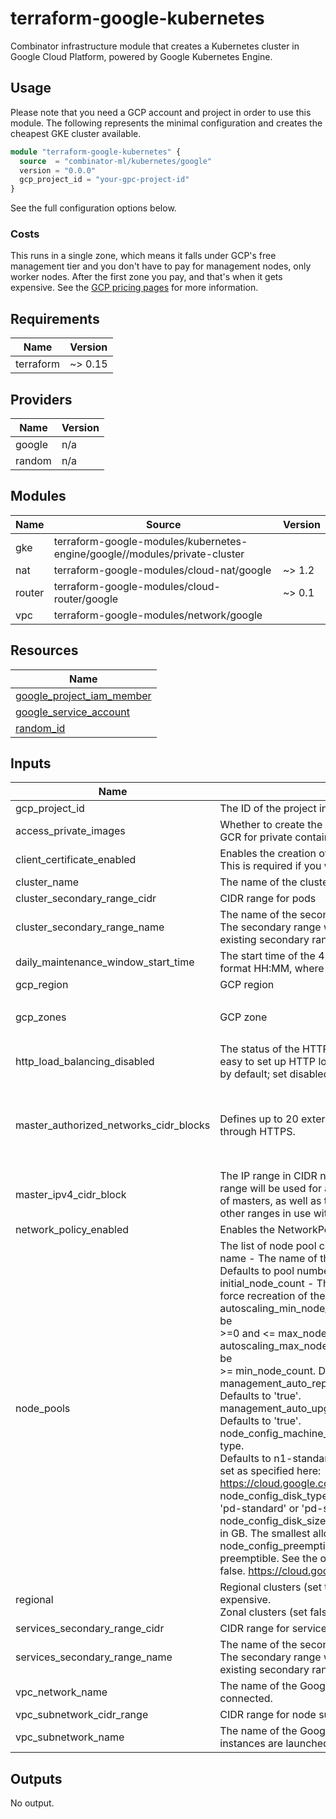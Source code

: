 # terraform-google-kubernetes

Combinator infrastructure module that creates a Kubernetes cluster in Google Cloud Platform, powered by Google Kubernetes Engine.

## Usage

Please note that you need a GCP account and project in order to use this module. The following represents the minimal configuration and creates the cheapest GKE cluster available.

```terraform
module "terraform-google-kubernetes" {
  source  = "combinator-ml/kubernetes/google"
  version = "0.0.0"
  gcp_project_id = "your-gpc-project-id"
}
```

See the full configuration options below.

### Costs

This runs in a single zone, which means it falls under GCP's free management tier and you don't have to pay for management nodes, only worker nodes. After the first zone you pay, and that's when it gets expensive. See the [GCP pricing pages](https://cloud.google.com/kubernetes-engine/pricing#cluster_management_fee_and_free_tier) for more information.

## Requirements

| Name | Version |
|------|---------|
| terraform | ~> 0.15 |

## Providers

| Name | Version |
|------|---------|
| google | n/a |
| random | n/a |

## Modules

| Name | Source | Version |
|------|--------|---------|
| gke | terraform-google-modules/kubernetes-engine/google//modules/private-cluster |  |
| nat | terraform-google-modules/cloud-nat/google | ~> 1.2 |
| router | terraform-google-modules/cloud-router/google | ~> 0.1 |
| vpc | terraform-google-modules/network/google |  |

## Resources

| Name |
|------|
| [google_project_iam_member](https://registry.terraform.io/providers/hashicorp/google/latest/docs/resources/project_iam_member) |
| [google_service_account](https://registry.terraform.io/providers/hashicorp/google/latest/docs/resources/service_account) |
| [random_id](https://registry.terraform.io/providers/hashicorp/random/latest/docs/resources/id) |

## Inputs

| Name | Description | Type | Default | Required |
|------|-------------|------|---------|:--------:|
| gcp\_project\_id | The ID of the project in which the resources belong. | `string` | n/a | yes |
| access\_private\_images | Whether to create the IAM role for storage.objectViewer, required to access<br>GCR for private container images. | `string` | `"false"` | no |
| client\_certificate\_enabled | Enables the creation of a client certificate.<br>This is required if you want to connect from Gitlab. | `string` | `"true"` | no |
| cluster\_name | The name of the cluster, unique within the project and zone. | `string` | `"combinator"` | no |
| cluster\_secondary\_range\_cidr | CIDR range for pods | `string` | `"10.16.0.0/12"` | no |
| cluster\_secondary\_range\_name | The name of the secondary range to be used as for the cluster CIDR block.<br>The secondary range will be used for pod IP addresses. This must be an<br>existing secondary range associated with the cluster subnetwork. | `string` | `"combinator-pod-cidr"` | no |
| daily\_maintenance\_window\_start\_time | The start time of the 4 hour window for daily maintenance operations RFC3339<br>format HH:MM, where HH : [00-23] and MM : [00-59] GMT. | `string` | `"03:00"` | no |
| gcp\_region | GCP region | `string` | `"europe-west1"` | no |
| gcp\_zones | GCP zone | `list(string)` | <pre>[<br>  "europe-west1-d"<br>]</pre> | no |
| http\_load\_balancing\_disabled | The status of the HTTP (L7) load balancing controller addon, which makes it<br>easy to set up HTTP load balancers for services in a cluster. It is enabled<br>by default; set disabled = true to disable. | `string` | `"false"` | no |
| master\_authorized\_networks\_cidr\_blocks | Defines up to 20 external networks that can access Kubernetes master<br>through HTTPS. | `list(map(string))` | <pre>[<br>  {<br>    "cidr_block": "0.0.0.0/0",<br>    "display_name": "default"<br>  }<br>]</pre> | no |
| master\_ipv4\_cidr\_block | The IP range in CIDR notation to use for the hosted master network. This<br>range will be used for assigning internal IP addresses to the master or set<br>of masters, as well as the ILB VIP. This range must not overlap with any<br>other ranges in use within the cluster's network. | `string` | `"172.16.0.0/28"` | no |
| network\_policy\_enabled | Enables the NetworkPolicy feature. | `string` | `"false"` | no |
| node\_pools | The list of node pool configurations, each should include:<br>name - The name of the node pool, which will be suffixed with '-pool'.<br>Defaults to pool number in the Terraform list, starting from 1.<br>initial\_node\_count - The initial node count for the pool. Changing this will<br>force recreation of the resource. Defaults to 1.<br>autoscaling\_min\_node\_count - Minimum number of nodes in the NodePool. Must be<br>>=0 and <= max\_node\_count. Defaults to 2.<br>autoscaling\_max\_node\_count - Maximum number of nodes in the NodePool. Must be<br>>= min\_node\_count. Defaults to 3.<br>management\_auto\_repair - Whether the nodes will be automatically repaired.<br>Defaults to 'true'.<br>management\_auto\_upgrade - Whether the nodes will be automatically upgraded.<br>Defaults to 'true'.<br>node\_config\_machine\_type - The name of a Google Compute Engine machine type.<br>Defaults to n1-standard-1. To create a custom machine type, value should be<br>set as specified here:<br>https://cloud.google.com/compute/docs/reference/rest/v1/instances#machineType<br>node\_config\_disk\_type - Type of the disk attached to each node (e.g.<br>'pd-standard' or 'pd-ssd'). Defaults to 'pd-standard'<br>node\_config\_disk\_size\_gb - Size of the disk attached to each node, specified<br>in GB. The smallest allowed disk size is 10GB. Defaults to 100GB.<br>node\_config\_preemptible - Whether or not the underlying node VMs are<br>preemptible. See the official documentation for more information. Defaults to<br>false. https://cloud.google.com/kubernetes-engine/docs/how-to/preemptible-vms | `list(map(string))` | <pre>[<br>  {<br>    "auto_repair": true,<br>    "disk_size_gb": 30,<br>    "disk_type": "pd-standard",<br>    "image_type": "COS",<br>    "local_ssd_count": 0,<br>    "machine_type": "e2-medium",<br>    "max_count": 1,<br>    "min_count": 1,<br>    "name": "default",<br>    "preemptible": true<br>  }<br>]</pre> | no |
| regional | Regional clusters (set true) have masters in multiple regions but are more expensive.<br>Zonal clusters (set false) are cheaper (free for your first one) but are not redundant. | `bool` | `false` | no |
| services\_secondary\_range\_cidr | CIDR range for services | `string` | `"10.1.0.0/20"` | no |
| services\_secondary\_range\_name | The name of the secondary range to be used as for the services CIDR block.<br>The secondary range will be used for service ClusterIPs. This must be an<br>existing secondary range associated with the cluster subnetwork. | `string` | `"combinator-services-cidr"` | no |
| vpc\_network\_name | The name of the Google Compute Engine network to which the cluster is<br>connected. | `string` | `"combinator-network"` | no |
| vpc\_subnetwork\_cidr\_range | CIDR range for node subnet | `string` | `"10.0.16.0/20"` | no |
| vpc\_subnetwork\_name | The name of the Google Compute Engine subnetwork in which the cluster's<br>instances are launched. | `string` | `"combinator-subnetwork"` | no |

## Outputs

No output.
